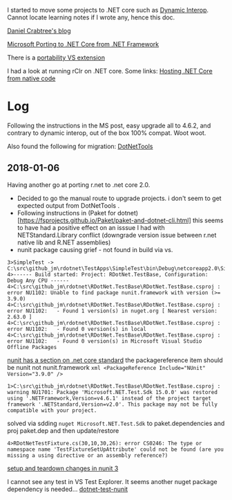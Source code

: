 

I started to move some projects to .NET core such as [Dynamic Interop](https://github.com/jmp75/dynamic-interop-dll). Cannot locate learning notes if I wrote any, hence this doc.

[Daniel Crabtree's blog](https://www.danielcrabtree.com/blog/314/upgrading-to-net-core-and-net-standard-made-easy)

[Microsoft Porting to .NET Core from .NET Framework](https://docs.microsoft.com/en-us/dotnet/core/porting/)

There is a [portability VS extension](https://marketplace.visualstudio.com/items?itemName=ConnieYau.NETPortabilityAnalyzer)

I had a look at running rClr on .NET core. Some links:
[Hosting .NET Core from native code](https://docs.microsoft.com/en-us/dotnet/core/tutorials/netcore-hosting)

# Log

Following the instructions in the MS post, easy upgrade all to 4.6.2, and contrary to dynamic interop, out of the box 100% compat. Woot woot.

Also found the following for migration: [DotNetTools](https://github.com/pchalamet/DotNetTools)

## 2018-01-06

Having another go at porting r.net to .net core 2.0. 

* Decided to go the manual route to upgrade projects. i don't seem to get expected output from DotNetTools .
* Following instructions in (Paket for dotnet)[https://fsprojects.github.io/Paket/paket-and-dotnet-cli.html] this seems to have had a positive effect on an isssue I had with NETStandard.Library conflict (downgrade version issue between r.net native lib and R.NET assemblies)
* nunit package causing grief - not found in build via vs. 

```
3>SimpleTest -> C:\src\github_jm\rdotnet\TestApps\SimpleTest\bin\Debug\netcoreapp2.0\SimpleTest.dll
4>------ Build started: Project: RDotNet.TestBase, Configuration: Debug Any CPU ------
4>C:\src\github_jm\rdotnet\RDotNet.TestBase\RDotNet.TestBase.csproj : error NU1102: Unable to find package nunit.framework with version (>= 3.9.0)
4>C:\src\github_jm\rdotnet\RDotNet.TestBase\RDotNet.TestBase.csproj : error NU1102:   - Found 1 version(s) in nuget.org [ Nearest version: 2.63.0 ]
4>C:\src\github_jm\rdotnet\RDotNet.TestBase\RDotNet.TestBase.csproj : error NU1102:   - Found 0 version(s) in local
4>C:\src\github_jm\rdotnet\RDotNet.TestBase\RDotNet.TestBase.csproj : error NU1102:   - Found 0 version(s) in Microsoft Visual Studio Offline Packages
```

[nunit has a section on .net core standard](https://github.com/nunit/docs/wiki/.NET-Core-and-.NET-Standard) the packagereference item should be nunit not nunit.framework `xml <PackageReference Include="NUnit" Version="3.9.0" />
`

```
1>C:\src\github_jm\rdotnet\RDotNet.TestBase\RDotNet.TestBase.csproj : warning NU1701: Package 'Microsoft.NET.Test.Sdk 15.0.0' was restored using '.NETFramework,Version=v4.6.1' instead of the project target framework '.NETStandard,Version=v2.0'. This package may not be fully compatible with your project.
```

solved via sdding `nuget Microsoft.NET.Test.Sdk` to paket.dependencies and proj paket.dep and then update/restore

```
4>RDotNetTestFixture.cs(30,10,30,26): error CS0246: The type or namespace name 'TestFixtureSetUpAttribute' could not be found (are you missing a using directive or an assembly reference?)
```
[setup and teardown changes in nunit 3](https://github.com/nunit/docs/wiki/SetUp-and-TearDown-Changes)

I cannot see any test in VS Test Explorer. It seems another nuget package dependency is needed... [dotnet-test-nunit](https://www.nuget.org/packages/dotnet-test-nunit/)



